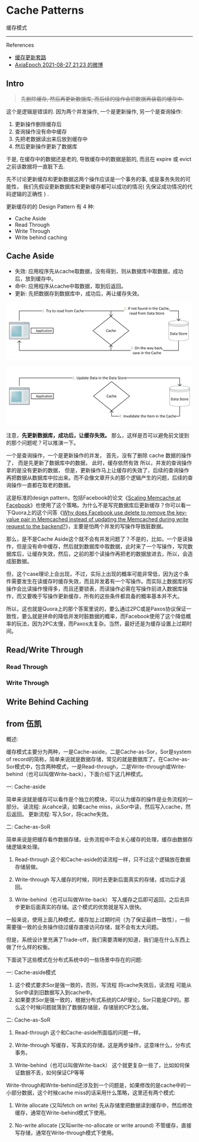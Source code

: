 # Cache Patterns

缓存模式

---

References

- [缓存更新套路](https://coolshell.cn/articles/17416.html)
- [AxiaEpoch 2021-08-27 21:23 的微博](https://weibo.com/1671040287/KvqWpmgqd)

## Intro

> ~~先删除缓存, 然后再更新数据库, 而后续的操作会把数据再装载的缓存中.~~

这个是逻辑是错误的. 因为两个并发操作, 一个是更新操作, 另一个是查询操作:

1. 更新操作删除缓存后
1. 查询操作没有命中缓存
1. 先把老数据读出来后放到缓存中
1. 然后更新操作更新了数据库

于是, 在缓存中的数据还是老的, 导致缓存中的数据是脏的, 而且在 expire 或 evict 之前该数据将一直脏下去.

先不讨论更新缓存和更新数据这两个操作应该是一个事务的事, 或是事务失败的可能性，
我们先假设更新数据库和更新缓存都可以成功的情况( 先保证成功情况的代码逻辑的正确性 ) .

更新缓存的的 Design Pattern 有 4 种:

- Cache Aside
- Read Through
- Write Through
- Write behind caching

## Cache Aside

- 失效: 应用程序先从cache取数据，没有得到，则从数据库中取数据，成功后，放到缓存中。
- 命中: 应用程序从cache中取数据，取到后返回。
- 更新: 先把数据存到数据库中，成功后，再让缓存失效。

![Cache-Aside-Design-Pattern-Flow.png](_images/Cache-Aside-Design-Pattern-Flow.png)

![Updating-Data-using-the-Cache-Aside-Pattern-Flow.png](_images/Updating-Data-using-the-Cache-Aside-Pattern-Flow.png)

注意，**先更新数据库，成功后，让缓存失效。**
那么，这样是否可以避免前文提到的那个问题呢？可以推演一下。

一个是查询操作，一个是更新操作的并发，
首先，没有了删除 cache 数据的操作了，
而是先更新了数据库中的数据，
此时，缓存依然有效
所以，并发的查询操作拿的是没有更新的数据，
但是，更新操作马上让缓存的失效了，后续的查询操作再把数据从数据库中拉出来。而不会像文章开头的那个逻辑产生的问题，后续的查询操作一直都在取老的数据。

这是标准的design pattern，包括Facebook的论文《[Scaling Memcache at Facebook](https://www.usenix.org/system/files/conference/nsdi13/nsdi13-final170_update.pdf)》也使用了这个策略。为什么不是写完数据库后更新缓存？你可以看一下Quora上的这个问答《[Why does Facebook use delete to remove the key-value pair in Memcached instead of updating the Memcached during write request to the backend?](https://www.quora.com/Why-does-Facebook-use-delete-to-remove-the-key-value-pair-in-Memcached-instead-of-updating-the-Memcached-during-write-request-to-the-backend)》，主要是怕两个并发的写操作导致脏数据。

那么，是不是Cache Aside这个就不会有并发问题了？不是的，比如，一个是读操作，但是没有命中缓存，然后就到数据库中取数据，此时来了一个写操作，写完数据库后，让缓存失效，然后，之前的那个读操作再把老的数据放进去，所以，会造成脏数据。

但，这个case理论上会出现，不过，实际上出现的概率可能非常低，因为这个条件需要发生在读缓存时缓存失效，而且并发着有一个写操作。而实际上数据库的写操作会比读操作慢得多，而且还要锁表，而读操作必需在写操作前进入数据库操作，而又要晚于写操作更新缓存，所有的这些条件都具备的概率基本并不大。

所以，这也就是Quora上的那个答案里说的，要么通过2PC或是Paxos协议保证一致性，要么就是拼命的降低并发时脏数据的概率，而Facebook使用了这个降低概率的玩法，因为2PC太慢，而Paxos太复杂。当然，最好还是为缓存设置上过期时间。

## Read/Write Through

### Read Through

### Write Through

## Write Behind Caching

## from 伍凯

概述:

缓存模式主要分为两种，一是Cache-aside，二是Cache-as-Sor，Sor是system of record的简称，简单来说就是数据存储，常见的就是数据库了。在Cache-as-Sor模式中，包含两种模式，一是Read-through，二是Write-through或Write-behind（也可以叫做Write-back），下面介绍下这几种模式。

一: Cache-aside

简单来说就是缓存可以看作是个独立的模块，可以认为缓存的操作是业务流程的一部分。
读流程:
从cahce读，如果cache miss，从Sor中读，然后写入cache，然后返回。
更新流程:
写入Sor，将cache失效。

二: Cache-as-SoR

简单来说是把缓存看作数据存储，业务流程中不会关心缓存的处理，缓存由数据存储逻辑来处理。

1. Read-through
    这个和Cache-aside的读流程一样，只不过这个逻辑放在数据存储层做。

2. Write-through
    写入缓存的时候，同时去更新后面真实的存储，成功后才返回。

3. Write-behind（也可以叫做Write-back）
    写入缓存之后即可返回，之后去异步更新后面真实的存储。这个模式的优势就是写入很快。

一般来说，使用上面几种模式，缓存加上过期时间（为了保证最终一致性），一些需要强一致的业务操作绕过缓存直接访问存储，就不会有太大问题。

但是，系统设计里充满了Trade-off，我们需要清晰的知道，我们是在什么东西上做了什么样的权衡。

下面说下这些模式在分布式系统中的一些场景中存在的问题:

一: Cache-aside模式

1. 这个模式要求Sor是强一致的，否则，写流程 将cache失效后，读流程 可能从Sor中读到旧数据写入到cache中。
2. 如果要求Sor是强一致的，根据分布式系统的CAP理论，Sor只能是CP的。那么这个时候问题就落到了数据存储层，存储层的CP怎么做。

二: Cache-as-SoR

1. Read-through
    这个和Cache-aside所面临的问题一样。

2. Write-through
    写缓存，写真实的存储，这是两步操作，这意味什么，分布式事务。

3. Write-behind（也可以叫做Write-back）
    这个就更复杂一些了，比如如何保证数据不丢，如何保证CP等等

Write-through和Write-behind还涉及到一个问题是，如果修改的是cache中的一小部分数据，这个时候cache miss的话采用什么策略，这里还有两个模式:

1. Write allocate (又叫fetch on write)
    先从存储里把数据读到缓存中，然后修改缓存，通常在Write-behind模式下使用。

2. No-write allocate (又叫write-no-allocate or write around)
    不管缓存，直接写存储，通常在Write-through模式下使用。
